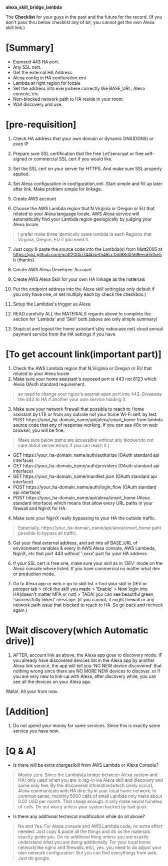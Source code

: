 **alexa_skill_bridge_lambda**

The **Checklist** for your guys in the past and the future for the record.
(If you don't pass thru below checklist any of bit, you cannot get the own Alexa skill link.)



# **[Summary]**
- Exposed 443 HA port.
- Any SSL cert.
- Get the external HA Address.
- Alexa config in HA confiuration.xml
- Lambda at right region for locale
- Set the address into everywhere correctly like BASE_URL, Alexa console, etc.
- Non-blocked network path to HA reside in your room.
- Wait discovery and use.



# **[pre-requisition]**
1. Check HA address that your own domain or dynamic DNS(DDNS) or even IP
2. Prepare sure SSL certification that the free Let'sencrypt or free self-signed or commercial SSL cert if you would like.
3. Set the SSL cert on your server for HTTPS. And make sure SSL properly applied.

4. Set Alexa configuration in configuration.xml. Start simple and fill up later after link. Make problem simple for linkage.

5. Create AWS account
6. Choose the AWS Lambda region that N.Virginia or Oregon or EU that related to your Alexa language locale. AWS Alexa service will automatically find your Lambda region geologically by judging your Alexa locale.
 > I prefer make three identically same lambda in each Regions that Virginia, Oregon, EU if you need it.
7. Just copy & paste the source code into the Lambda(s) from Matt2005 at https://gist.github.com/matt2005/744b5ef548cc13d88d0569eea65f5e5b (thanks)

8. Create AWS Alexa Developer Account
9. Create AWS Alexa Skill for your own HA linkage as the materials
10. Put the endpoint address into the Alexa skill setting(as only default if you only have one, or set multiply each by check the checkbox.)

11. Setup the Lambdas's trigger as Alexa

12. READ carefully ALL the MATERIALS regards above to complete the section for 'Lambda' and 'Skill' both.(above are only simple summary)

13. Stop/cut and logout the home asisstant's(by nabucase.net) cloud annual payment service from the HA settings if you have.



# **[To get account link(important part)]**
1. Check the AWS Lambda region that N.Virginia or Oregon or EU that related to your Alexa locale
2. Make sure your home assistant's exposed port is 443 not 8123 which Alexa OAuth standard requirement.
 > so need to change your nginx's exernal open port into 443. Giveaway the 443 to HA if another your own service holding it.
3. Make sure your network firewall that possible to reach to Home assistant by LTE or from any outside not your home Wi-Fi self.
 by test POST https://your_ha-domain_name/api/alexa/smart_home from lambda source code that any of response working. If you can see 40x on web browser, you will be fine.
 > Make sure below paths are accessible without any blocker(do not care about server errors if you can reach it.)
  - GET https://your_ha-domain_name/auth/authorize (OAuth standard api interface)
  - GET https://your_ha-domain_name/auth/providers (OAuth standard api interface)
  - GET https://your_ha-domain_name/manifest.json (OAuth standard api interface)
  - POST https://your_ha-domain_name/auth/login_flow (OAuth standard api interface)
  - POST https://your_ha-domain_name/api/alexa/smart_home (Alexa standard interface)
  which means that allow every URL paths in your firewall and NginX for HA.

4. Make sure your NginX really bypassing to your HA the outside traffic.
 > Especially, https://your_ha-domain_name/api/alexa/smart_home paht possible to bypass all traffic.

5. Get your final external address, and set into all BASE_URL of environment variables & every in AWS Alexa console, AWS Lambeda, NginX, etc that port 443 without ':xxxx' part for your HA address.

6. If your SSL cert is free one, make sure your skill as in 'DEV' mode on the Alexa console where listed. If you have commercial no matter what dev or production mode.

7. Go to Alexa app or web > go to skill list > find your skill in DEV or peroper tab > click the skill you made > 'Enable' > Now login into HA(doesn't matter MFA or not) > TADA! you can see beautiful green 'successfully linked' message.
(if you cannot, it might firewall or any network path issue that blocked to reach to HA. So go back and recheck again.)



# **[Wait discovery(which Automatic drive)]**
1. AFTER, account link as above, the Alexa app gose to discovery mode.
IF you already have discovered devices list in the Alexa app by another Alexa link service,
the app will tell you 'NO NEW device discovered' that nothing wrong since there are NO MORE NEW devices to discover.
or
if you are very new to link-up with Alexa, after discovery while, you can see all the devices on your Alexa app.

Walla!. All your from now.



# **[Addition]**
1. Do not spend your money for same services. Since this is exactly same service you have now.




# **[Q & A]**
- Is there will be extra charges/bill from AWS Lambda or Alexa Console?
 > Mostly zero. Since the Lambda(a bridge between Alexa system and HA) only used when you are in log-in via Alexa skill
 > and discovery and some only few.
 > By the discovered infomation(which rarely occur), Alexa communicate with HA directly in your local home network.
 > In common sense, monthly 5000 calls of small Lambda only make about 0.02 USD per month. That cheap enough. 
 > it only make sevral hundres of calls. Do not worry unless your system hacked by bad guys.
- Is there any addtional technical modification while do all above?
 > No and Yes.
 > For Alexa console and AWS Lambda code, no extra effort needed. Just copy & paste all the things and do as the materials exaclty guide you. Do no addtional thing unless you are exaxtly understand what you are doing additionally.
 > For your local home network(like nginx and firewalls, etc), yes. you need to do adjust your own network configuration. But you can find everythings from web. Just do google.

